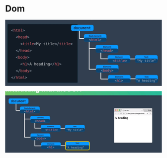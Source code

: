 # Dom

![image](assets/image-20221119150224-bl5lhgo.png)​

![image](assets/image-20221119150251-7kcs3rh.png)​

‍
